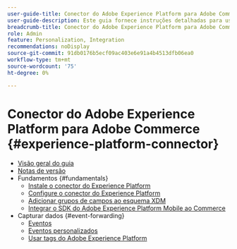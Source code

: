 ```yaml
---
user-guide-title: Conector do Adobe Experience Platform para Adobe Commerce
user-guide-description: Este guia fornece instruções detalhadas para usar o Adobe Experience Platform Connector para Adobe Commerce.
breadcrumb-title: Conector do Adobe Experience Platform para Adobe Commerce
role: Admin
feature: Personalization, Integration
recommendations: noDisplay
source-git-commit: 91db0176b5ecf09ac403e6e91a4b4513dfb06ea0
workflow-type: tm+mt
source-wordcount: '75'
ht-degree: 0%

---
```


# Conector do Adobe Experience Platform para Adobe Commerce {#experience-platform-connector}

- [Visão geral do guia](overview.md)
- [Notas de versão](release-notes.md)
- Fundamentos {#fundamentals}
   - [Instale o conector do Experience Platform](install.md)
   - [Configure o conector do Experience Platform](connect-data.md)
   - [Adicionar grupos de campos ao esquema XDM](update-xdm.md)
   - [Integrar o SDK do Adobe Experience Platform Mobile ao Commerce](mobile-sdk-epc.md)
- Capturar dados {#event-forwarding}
   - [Eventos](events.md)
   - [Eventos personalizados](custom-events.md)
   - [Usar tags do Adobe Experience Platform](using-tags.md)
